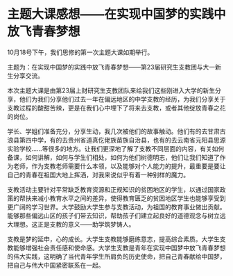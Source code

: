 # 主题大课感想——在实现中国梦的实践中放飞青春梦想

10月18号下午，我们思修的第一次主题大课如期举行。

主题为：在实现中国梦的实践中放飞青春梦想——第23届研究生支教团与大一新生分享交流。

本次主题大课是由第23届上财研究生支教团队来给我们这些刚进入大学的新生分享，他们为我们分享他们过去一年在偏远地区的中学支教的经历，为我们分享关于支教过程的酸甜苦辣，更是在我们心中埋下了将来去支教，或者其他绽放青春之花的岗位。

学长、学姐们准备充分，分享生动，我几次被他们的故事触动。他们有的去甘肃古浪县第四中学，有的去贵州省道真仡佬族苗族自治县，也有的去云南省元阳县思源实验学校……等很多的地方。让我们更深地了解了支教不同层面的内容，有关如何备课，如何讲解，如何与学生们相处，如何为他们树德明志，他们让我们知道了作为老师，作为支教老师需要什么本领，以及能够对个人能力的提升，最重要是要让自己的青春在祖国大地上挥洒，对我来说似乎有着一种别样的魔力。

支教活动主要针对平常缺乏教育资源和正规知识的贫困地区的学生，以通过国家政策的帮扶来减小教育水平之间的差异，使得教育匮乏的贫困地区学生也能够享受到更广阔的学习世界。大学鼓励大学生参与支教活动，为祖国的教育事业做出贡献。能够那些偏远山区的孩子们带去知识，帮助孩子们建立起良好的道德观念与树立远大理想。这正是支教的意义——助学筑梦铸人。

支教是梦的延申，心的成长。大学生支教能够磨练意志，提高综合素质。大学生支教能够增强社会责任感和使命感。大学生支教是青年在实现中国梦中放飞青春梦想的伟大实践，这明确了当代青年学生所肩负的历史使命，把自己青春献给中国梦，把自己与伟大中国紧密联系在一起。

